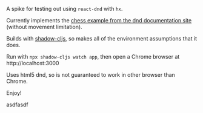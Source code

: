 A spike for testing out using `react-dnd` with `hx`.

Currently implements the [chess example from the dnd documentation site](https://react-dnd.github.io/react-dnd/docs/tutorial) (without movement limitation).

Builds with [shadow-cljs](https://github.com/thheller/shadow-cljs), so makes all of the environment assumptions that it does.

Run with `npx shadow-cljs watch app`, then open a Chrome browser at http://localhost:3000

Uses html5 dnd, so is not guaranteed to work in other browser than Chrome.

Enjoy!

asdfasdf
